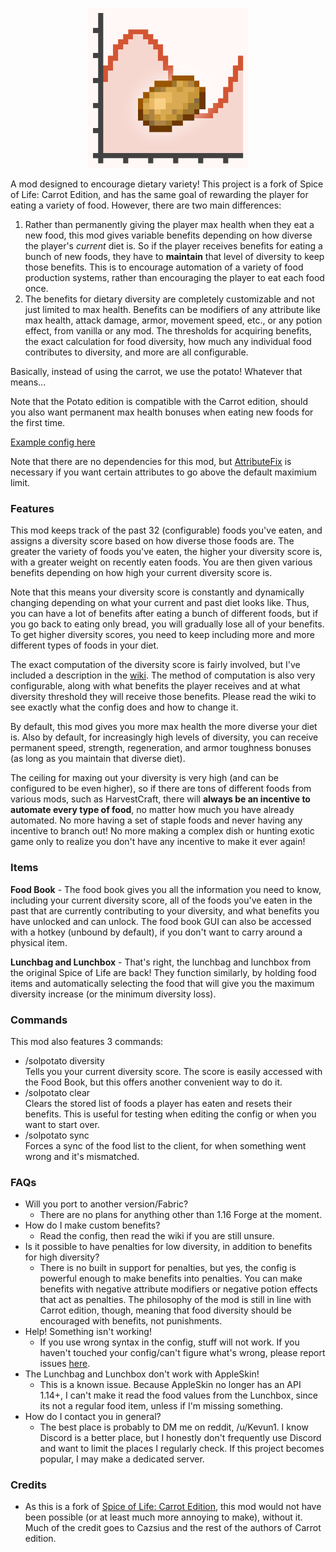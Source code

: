 <p align="center">
	<img width=256px src="GitHub/logo.png" />
</p>
A mod designed to encourage dietary variety! This project is a fork of Spice of Life: Carrot Edition, and has the same goal of rewarding the player for eating a variety of food. However, there are two main differences:


1. Rather than permanently giving the player max health when they eat a new food, this mod gives variable benefits depending on how diverse the player's *current* diet is. So if the player receives benefits for eating a bunch of new foods, they have to **maintain** that level of diversity to keep those benefits. This is to encourage automation of a variety of food production systems, rather than encouraging the player to eat each food once. 
2. The benefits for dietary diversity are completely customizable and not just limited to max health. Benefits can be modifiers of any attribute like max health, attack damage, armor, movement speed, etc., or any potion effect, from vanilla or any mod. The thresholds for acquiring benefits, the exact calculation for food diversity, how much any individual food contributes to diversity, and more are all configurable.

Basically, instead of using the carrot, we use the potato! Whatever that means...

Note that the Potato edition is compatible with the Carrot edition, should you also want permanent max health bonuses when eating new foods for the first time.

[Example config here](https://github.com/Kevun1/Spice-of-Life-Potato-Edition/blob/1.16/GitHub/solpotato-server.toml)

Note that there are no dependencies for this mod, but [AttributeFix](https://www.curseforge.com/minecraft/mc-mods/attributefix) is necessary if you want certain attributes to go above the default maximium limit.

### Features

This mod keeps track of the past 32 (configurable) foods you've eaten, and assigns a diversity score based on how diverse those foods are. The greater the variety of foods you've eaten, the higher your diversity score is, with a greater weight on recently eaten foods. You are then given various benefits depending on how high your current diversity score is. 

Note that this means your diversity score is constantly and dynamically changing depending on what your current and past diet looks like. Thus, you can have a lot of benefits after eating a bunch of different foods, but if you go back to eating only bread, you will gradually lose all of your benefits. To get higher diversity scores, you need to keep including more and more different types of foods in your diet.

The exact computation of the diversity score is fairly involved, but I've included a description in the [wiki](https://github.com/Kevun1/Spice-of-Life-Potato-Edition/wiki). The method of computation is also very configurable, along with what benefits the player receives and at what diversity threshold they will receive those benefits. Please read the wiki to see exactly what the config does and how to change it.

By default, this mod gives you more max health the more diverse your diet is. Also by default, for increasingly high levels of diversity, you can receive permanent speed, strength, regeneration, and armor toughness bonuses (as long as you maintain that diverse diet). 

The ceiling for maxing out your diversity is very high (and can be configured to be even higher), so if there are tons of different foods from various mods, such as HarvestCraft, there will **always be an incentive to automate every type of food**, no matter how much you have already automated.  No more having a set of staple foods and never having any incentive to branch out! No more making a complex dish or hunting exotic game only to realize you don't have any incentive to make it ever again! 

### Items

**Food Book** - The food book gives you all the information you need to know, including your current diversity score, all of the foods you've eaten in the past that are currently contributing to your diversity, and what benefits you have unlocked and can unlock. The food book GUI can also be accessed with a hotkey (unbound by default), if you don't want to carry around a physical item.

**Lunchbag and Lunchbox** - That's right, the lunchbag and lunchbox from the original Spice of Life are back! They function similarly, by holding food items and automatically selecting the food that will give you the maximum diversity increase (or the minimum diversity loss). 

### Commands

This mod also features 3 commands:

- /solpotato diversity  
    Tells you your current diversity score. The score is easily accessed with the Food Book, but this offers another convenient way to do it.
- /solpotato clear  
    Clears the stored list of foods a player has eaten and resets their benefits. This is useful for testing when editing the config or when you want to start over.
- /solpotato sync  
    Forces a sync of the food list to the client, for when something went wrong and it's mismatched.

### FAQs

- Will you port to another version/Fabric?
  - There are no plans for anything other than 1.16 Forge at the moment.
- How do I make custom benefits?
  - Read the config, then read the wiki if you are still unsure.
- Is it possible to have penalties for low diversity, in addition to benefits for high diversity?
  - There is no built in support for penalties, but yes, the config is powerful enough to make benefits into penalties. You can make benefits with negative attribute modifiers or negative potion effects that act as penalties. The philosophy of the mod is still in line with Carrot edition, though, meaning that food diversity should be encouraged with benefits, not punishments.
- Help! Something isn't working!
  - If you use wrong syntax in the config, stuff will not work. If you haven't touched your config/can't figure what's wrong, please report issues [here](https://github.com/Kevun1/Spice-of-Life-Potato-Edition/issues).
- The Lunchbag and Lunchbox don't work with AppleSkin!
  - This is a known issue. Because AppleSkin no longer has an API 1.14+, I can't make it read the food values from the Lunchbox, since its not a regular food item, unless if I'm missing something.
- How do I contact you in general?
  - The best place is probably to DM me on reddit, /u/Kevun1. I know Discord is a better place, but I honestly don't frequently use Discord and want to limit the places I regularly check. If this project becomes popular, I may make a dedicated server.

### Credits

- As this is a fork of [Spice of Life: Carrot Edition](https://github.com/Cazsius/Spice-of-Life-Carrot-Edition), this mod would not have been possible (or at least much more annoying to make), without it. Much of the credit goes to Cazsius and the rest of the authors of Carrot edition.

